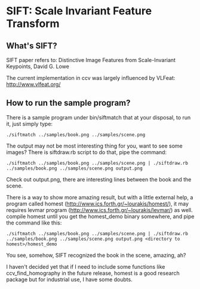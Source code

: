 SIFT: Scale Invariant Feature Transform
=======================================

What's SIFT?
------------

SIFT paper refers to: Distinctive Image Features from Scale-Invariant Keypoints, David G. Lowe

The current implementation in ccv was largely influenced by VLFeat: http://www.vlfeat.org/

How to run the sample program?
------------------------------

There is a sample program under bin/siftmatch that at your disposal, to run it, just simply type:

	./siftmatch ../samples/book.png ../samples/scene.png

The output may not be most interesting thing for you, want to see some images?	There is
siftdraw.rb script to do that, pipe the command:

	./siftmatch ../samples/book.png ../samples/scene.png | ./siftdraw.rb ../samples/book.png ../samples/scene.png output.png

Check out output.png, there are interesting lines between the book and the scene.

There is a way to show more amazing result, but with a little external help, a program
called homest (http://www.ics.forth.gr/~lourakis/homest/), it may requires levmar program
(http://www.ics.forth.gr/~lourakis/levmar/) as well.  compile homest until you get the homest_demo
binary somewhere, and pipe the command like this:

	./siftmatch ../samples/book.png ../samples/scene.png | ./siftdraw.rb ../samples/book.png ../samples/scene.png output.png <directory to homest>/homest_demo

You see, somehow, SIFT recognized the book in the scene, amazing, ah?

I haven't decided yet that if I need to include some functions like ccv_find_homography in the
future release, homest is a good research package but for industrial use, I have some doubts.
